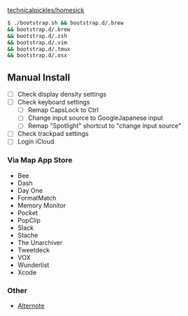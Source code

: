 
[technicalpickles/homesick](https://github.com/technicalpickles/homesick)

```bash
$ ./bootstrap.sh && bootstrap.d/.brew
&& bootstrap.d/.brew
&& bootstrap.d/.zsh
&& bootstrap.d/.vim
&& bootstrap.d/.tmux
&& bootstrap.d/.osx
```

## Manual Install

- [ ] Check display density settings
- [ ] Check keyboard settings
    - [ ] Remap CapsLock to Ctrl
    - [ ] Change input source to GoogleJapanese input
    - [ ] Remap "Spotlight" shortcut to "change input source"
- [ ] Check trackpad settings
- [ ] Login iCloud

### Via Map App Store

- Bee
- Dash
- Day One
- FormatMatch
- Memory Monitor
- Pocket
- PopClip
- Slack
- Stache
- The Unarchiver
- Tweetdeck
- VOX
- Wunderlist
- Xcode

### Other

- [Alternote](alternoteapp.com/download/d8d4a8e56972932d)
